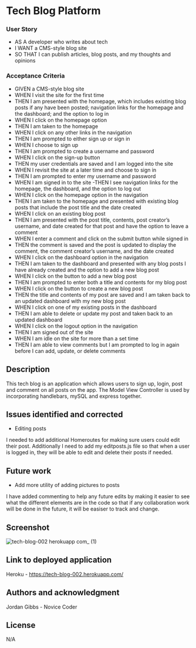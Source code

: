 # Tech Blog Platform

### User Story

- AS A developer who writes about tech
- I WANT a CMS-style blog site
- SO THAT I can publish articles, blog posts, and my thoughts and opinions

### Acceptance Criteria

- GIVEN a CMS-style blog site
- WHEN I visit the site for the first time
- THEN I am presented with the homepage, which includes existing blog posts if any have been posted; navigation links for the homepage and the dashboard; and the option to log in
- WHEN I click on the homepage option
- THEN I am taken to the homepage
- WHEN I click on any other links in the navigation
- THEN I am prompted to either sign up or sign in
- WHEN I choose to sign up
- THEN I am prompted to create a username and password
- WHEN I click on the sign-up button
- THEN my user credentials are saved and I am logged into the site
- WHEN I revisit the site at a later time and choose to sign in
- THEN I am prompted to enter my username and password
- WHEN I am signed in to the site
-THEN I see navigation links for the homepage, the dashboard, and the option to log out
- WHEN I click on the homepage option in the navigation
- THEN I am taken to the homepage and presented with existing blog posts that include the post title and the date created
- WHEN I click on an existing blog post
- THEN I am presented with the post title, contents, post creator’s username, and date created for that post and have the option to leave a comment
- WHEN I enter a comment and click on the submit button while signed in
- THEN the comment is saved and the post is updated to display the comment, the comment creator’s username, and the date created
- WHEN I click on the dashboard option in the navigation
- THEN I am taken to the dashboard and presented with any blog posts I have already created and the option to add a new blog post
- WHEN I click on the button to add a new blog post
- THEN I am prompted to enter both a title and contents for my blog post
- WHEN I click on the button to create a new blog post
- THEN the title and contents of my post are saved and I am taken back to an updated dashboard with my new blog post
- WHEN I click on one of my existing posts in the dashboard
- THEN I am able to delete or update my post and taken back to an updated dashboard
- WHEN I click on the logout option in the navigation
- THEN I am signed out of the site
- WHEN I am idle on the site for more than a set time
- THEN I am able to view comments but I am prompted to log in again before I can add, update, or delete comments

##  Description
This tech blog is an application which allows users to sign up, login, post and comment on all posts on the app. The Model View Controller is used by incorporating handlebars, mySQL and express together. 

## Issues identified and corrected

- Editing posts

I needed to add additional Homeroutes for making sure users could edit their post. Additionally I need to add my editposts.js file so that when a user is logged in, they will be able to edit and delete their posts if needed.

## Future work
  
- Add more utility of adding pictures to posts 

I have added commenting to help any future edits by making it easier to see what the different elements are in the code so that if any collaboration work will be done in the future, it will be easiser to track and change.

## Screenshot

![tech-blog-002 herokuapp com_ (1)](https://user-images.githubusercontent.com/113479774/222993244-81426b95-3a9d-4c37-bc52-870ab1207655.png)

## Link to deployed application

Heroku - https://tech-blog-002.herokuapp.com/

## Authors and acknowledgment

Jordan Gibbs - Novice Coder

## License

N/A
